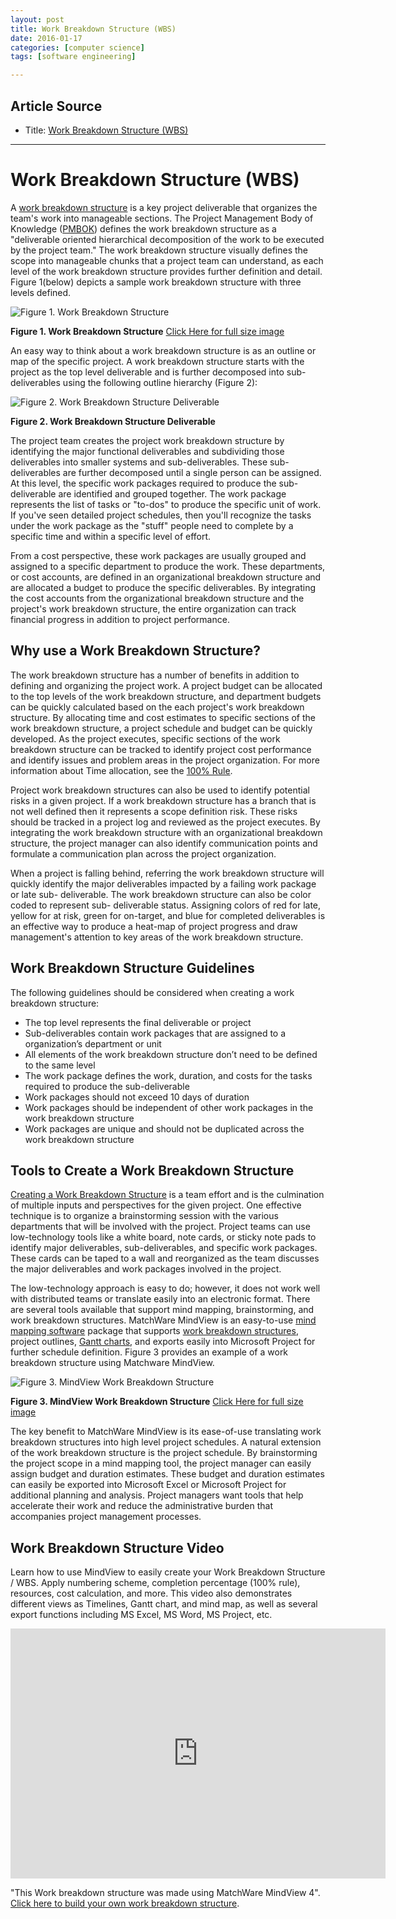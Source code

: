 ```yaml
---
layout: post
title: Work Breakdown Structure (WBS)
date: 2016-01-17
categories: [computer science]
tags: [software engineering]

---
```


## Article Source
* Title: [Work Breakdown Structure (WBS)](http://www.workbreakdownstructure.com)

---


Work Breakdown Structure (WBS)
==============================

A [work breakdown
structure](http://www.matchware.com/en/products/mindview/mindview2_be/wbs.htm?utm_campaign=wbs&utm_source=en-home-to-wbs-page&utm_medium=link)
is a key project deliverable that organizes the team's work into
manageable sections. The Project Management Body of Knowledge
([PMBOK](work-breakdown-structure-according-to-pmbok.php)) defines the
work breakdown structure as a "deliverable oriented hierarchical
decomposition of the work to be executed by the project team." The work
breakdown structure visually defines the scope into manageable chunks
that a project team can understand, as each level of the work breakdown
structure provides further definition and detail. Figure 1(below)
depicts a sample work breakdown structure with three levels defined.

![Figure 1. Work Breakdown
Structure](http://www.workbreakdownstructure.com/img-content/wbs-sample-crop-640.png)

 **Figure 1. Work Breakdown Structure**
 [Click Here for full size image](img-content/wbs-sample-full.png)

An easy way to think about a work breakdown structure is as an outline
or map of the specific project. A work breakdown structure starts with
the project as the top level deliverable and is further decomposed into
sub-deliverables using the following outline hierarchy (Figure 2):

![Figure 2. Work Breakdown Structure
Deliverable](http://www.workbreakdownstructure.com/img-content/WBS-levels.png)

 **Figure 2. Work Breakdown Structure Deliverable**

The project team creates the project work breakdown structure by
identifying the major functional deliverables and subdividing those
deliverables into smaller systems and sub-deliverables. These
sub-deliverables are further decomposed until a single person can be
assigned. At this level, the specific work packages required to produce
the sub- deliverable are identified and grouped together. The work
package represents the list of tasks or "to-dos" to produce the specific
unit of work. If you've seen detailed project schedules, then you'll
recognize the tasks under the work package as the "stuff" people need to
complete by a specific time and within a specific level of effort.

From a cost perspective, these work packages are usually grouped and
assigned to a specific department to produce the work. These
departments, or cost accounts, are defined in an organizational
breakdown structure and are allocated a budget to produce the specific
deliverables. By integrating the cost accounts from the organizational
breakdown structure and the project's work breakdown structure, the
entire organization can track financial progress in addition to project
performance.

Why use a Work Breakdown Structure?
-----------------------------------

The work breakdown structure has a number of benefits in addition to
defining and organizing the project work. A project budget can be
allocated to the top levels of the work breakdown structure, and
department budgets can be quickly calculated based on the each project's
work breakdown structure. By allocating time and cost estimates to
specific sections of the work breakdown structure, a project schedule
and budget can be quickly developed. As the project executes, specific
sections of the work breakdown structure can be tracked to identify
project cost performance and identify issues and problem areas in the
project organization. For more information about Time allocation, see
the [100% Rule](100-percent-rule-work-breakdown-structure.php).

Project work breakdown structures can also be used to identify potential
risks in a given project. If a work breakdown structure has a branch
that is not well defined then it represents a scope definition risk.
These risks should be tracked in a project log and reviewed as the
project executes. By integrating the work breakdown structure with an
organizational breakdown structure, the project manager can also
identify communication points and formulate a communication plan across
the project organization.

When a project is falling behind, referring the work breakdown structure
will quickly identify the major deliverables impacted by a failing work
package or late sub- deliverable. The work breakdown structure can also
be color coded to represent sub- deliverable status. Assigning colors of
red for late, yellow for at risk, green for on-target, and blue for
completed deliverables is an effective way to produce a heat-map of
project progress and draw management's attention to key areas of the
work breakdown structure.

Work Breakdown Structure Guidelines
-----------------------------------

The following guidelines should be considered when creating a work
breakdown structure:

-   The top level represents the final deliverable or project
-   Sub-deliverables contain work packages that are assigned to a
    organization’s department or unit
-   All elements of the work breakdown structure don’t need to be
    defined to the same level
-   The work package defines the work, duration, and costs for the tasks
    required to produce the sub-deliverable
-   Work packages should not exceed 10 days of duration
-   Work packages should be independent of other work packages in the
    work breakdown structure
-   Work packages are unique and should not be duplicated across the
    work breakdown structure

Tools to Create a Work Breakdown Structure
------------------------------------------

[Creating a Work Breakdown
Structure](how-to-make-a-work-breakdown-structure.php) is a team effort
and is the culmination of multiple inputs and perspectives for the given
project. One effective technique is to organize a brainstorming session
with the various departments that will be involved with the project.
Project teams can use low-technology tools like a white board, note
cards, or sticky note pads to identify major deliverables,
sub-deliverables, and specific work packages. These cards can be taped
to a wall and reorganized as the team discusses the major deliverables
and work packages involved in the project.

The low-technology approach is easy to do; however, it does not work
well with distributed teams or translate easily into an electronic
format. There are several tools available that support mind mapping,
brainstorming, and work breakdown structures. MatchWare MindView is an
easy-to-use [mind mapping
software](http://www.matchware.com/en/products/mindview/default.htm?utm_campaign=wbs&utm_source=en-home-to-mindview-page&utm_medium=link)
package that supports [work breakdown
structures](http://www.matchware.com/en/products/mindview/mindview2_be/wbs.htm?utm_campaign=wbs&utm_source=en-home-to-wbs-page&utm_medium=link),
project outlines, [Gantt
charts](http://www.matchware.com/en/products/mindview/mindview2_be/gantt.htm?utm_campaign=wbs&utm_source=en-home-to-gantt-page&utm_medium=link),
and exports easily into Microsoft Project for further schedule
definition. Figure 3 provides an example of a work breakdown structure
using Matchware MindView.

![Figure 3. MindView Work Breakdown
Structure](http://www.workbreakdownstructure.com/img-content/wbs-sample-full.png)

 **Figure 3. MindView Work Breakdown Structure**
 [Click Here for full size image](http://www.workbreakdownstructure.com/img-content/wbs-sample-full.png)

The key benefit to MatchWare MindView is its ease-of-use translating
work breakdown structures into high level project schedules. A natural
extension of the work breakdown structure is the project schedule. By
brainstorming the project scope in a mind mapping tool, the project
manager can easily assign budget and duration estimates. These budget
and duration estimates can easily be exported into Microsoft Excel or
Microsoft Project for additional planning and analysis. Project managers
want tools that help accelerate their work and reduce the administrative
burden that accompanies project management processes.

Work Breakdown Structure Video
------------------------------

Learn how to use MindView to easily create your Work Breakdown Structure
/ WBS. Apply numbering scheme, completion percentage (100% rule),
resources, cost calculation, and more. This video also demonstrates
different views as Timelines, Gantt chart, and mind map, as well as
several export functions including MS Excel, MS Word, MS Project, etc.


<iframe width="600" height="400" src="https://www.youtube.com/embed/lHMOQaKrXeg" frameborder="0" allowfullscreen></iframe>

"This Work breakdown structure was made using MatchWare MindView 4".
[Click here to build your own work breakdown
structure](http://www.matchware.com/en/products/mindview/mindview2_be/wbs.htm?utm_campaign=wbs&utm_source=en-home-to-wbs-page&utm_medium=link).



